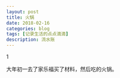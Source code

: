 ```yaml
---
layout: post
title: 火锅
date: 2018-02-16
categories: blog
tags: [记录生活的点点滴滴]
description: 流水账
---
```


1 

大年初一去了家乐福买了材料，然后吃的火锅。
















